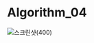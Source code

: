 # Algorithm_04
![스크린샷(400)](https://user-images.githubusercontent.com/81117571/173250167-6a9ca287-9369-4b7c-b1d1-80896c502812.png)
